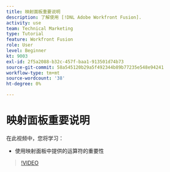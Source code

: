 ```yaml
---
title: 映射面板重要说明
description: 了解使用 [!DNL Adobe Workfront Fusion].
activity: use
team: Technical Marketing
type: Tutorial
feature: Workfront Fusion
role: User
level: Beginner
kt: 9003
exl-id: 2f5a2088-b32c-457f-baa1-913501d74b73
source-git-commit: 58a545120b29a5f492344b89b77235e548e94241
workflow-type: tm+mt
source-wordcount: '38'
ht-degree: 0%

---
```


# 映射面板重要说明

在此视频中，您将学习：

* 使用映射面板中提供的运算符的重要性

>[!VIDEO](https://video.tv.adobe.com/v/335263/?quality=12)
